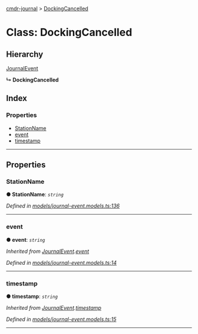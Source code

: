 [cmdr-journal](../README.md) > [DockingCancelled](../classes/dockingcancelled.md)



# Class: DockingCancelled

## Hierarchy


 [JournalEvent](journalevent.md)

**↳ DockingCancelled**







## Index

### Properties

* [StationName](dockingcancelled.md#stationname)
* [event](dockingcancelled.md#event)
* [timestamp](dockingcancelled.md#timestamp)



---
## Properties
<a id="stationname"></a>

###  StationName

**●  StationName**:  *`string`* 

*Defined in [models/journal-event.models.ts:136](https://github.com/chrisbruford/cmdr-journal/blob/0588b1f/src/models/journal-event.models.ts#L136)*





___

<a id="event"></a>

###  event

**●  event**:  *`string`* 

*Inherited from [JournalEvent](journalevent.md).[event](journalevent.md#event)*

*Defined in [models/journal-event.models.ts:14](https://github.com/chrisbruford/cmdr-journal/blob/0588b1f/src/models/journal-event.models.ts#L14)*





___

<a id="timestamp"></a>

###  timestamp

**●  timestamp**:  *`string`* 

*Inherited from [JournalEvent](journalevent.md).[timestamp](journalevent.md#timestamp)*

*Defined in [models/journal-event.models.ts:15](https://github.com/chrisbruford/cmdr-journal/blob/0588b1f/src/models/journal-event.models.ts#L15)*





___


